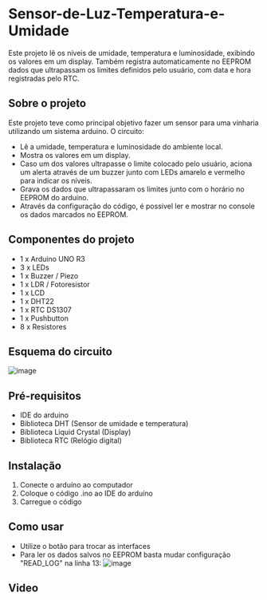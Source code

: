 # Sensor-de-Luz-Temperatura-e-Umidade

Este projeto lê os níveis de umidade, temperatura e luminosidade, exibindo os valores em um display. Também registra automaticamente no EEPROM dados que ultrapassam os limites definidos pelo usuário, com data e hora registradas pelo RTC.

## Sobre o projeto
Este projeto teve como principal objetivo fazer um sensor para uma vinharia utilizando um sistema arduino. O circuito:
- Lê a umidade, temperatura e luminosidade do ambiente local.
- Mostra os valores em um display.
- Caso um dos valores ultrapasse o limite colocado pelo usuário, aciona um alerta através de um buzzer junto com LEDs amarelo e vermelho para indicar os níveis.
- Grava os dados que ultrapassaram os limites junto com o horário no EEPROM do arduíno.
- Através da configuração do código, é possivel ler e mostrar no console os dados marcados no EEPROM.

## Componentes do projeto
 - 1 x Arduino UNO R3
 - 3 x LEDs
 - 1 x Buzzer / Piezo
 - 1 x LDR / Fotoresistor
 - 1 x LCD
 - 1 x DHT22
 - 1 x RTC DS1307
 - 1 x Pushbutton
 - 8 x Resistores

## Esquema do circuito
![image](https://github.com/user-attachments/assets/80cf8c42-ff1d-466a-a009-7cc7408c4b03)

## Pré-requisitos
- IDE do arduino
- Biblioteca DHT (Sensor de umidade e temperatura)
- Biblioteca Liquid Crystal (Display)
- Biblioteca RTC (Relógio digital)

## Instalação
1. Conecte o arduíno ao computador
2. Coloque o código .ino ao IDE do arduíno
3. Carregue o código

## Como usar
- Utilize o botão para trocar as interfaces
- Para ler os dados salvos no EEPROM basta mudar configuração "READ_LOG" na linha 13:
  ![image](https://github.com/user-attachments/assets/d37dc89c-a4e5-47cb-88fb-80aac4271d86)

## Video





